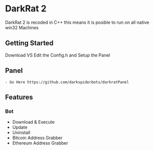 # DarkRat 2

DarkRat 2 is recoded in C++ this means it is posible to run on all native win32 Machines

## Getting Started

Download VS Edit the Config.h and Setup the Panel


## Panel
    - Go Here https://github.com/darkspiderbots/darkratPanel

## Features

### Bot
  - Download & Execute
  - Update
  - Uninstall
  - Bitcoin Address Grabber
  - Ethereum Address Grabber

